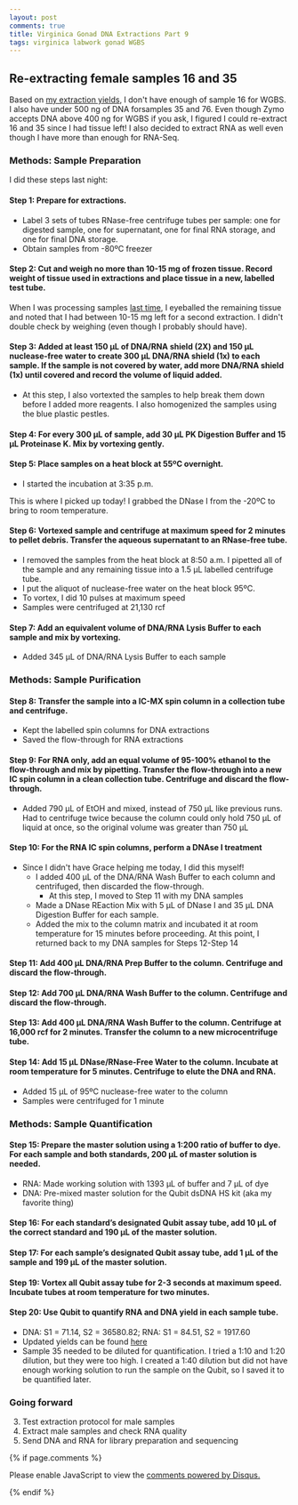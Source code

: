 ```yaml
---
layout: post
comments: true
title: Virginica Gonad DNA Extractions Part 9
tags: virginica labwork gonad WGBS
---
```


## Re-extracting female samples 16 and 35

Based on [my extraction yields](https://github.com/RobertsLab/project-oyster-comparative-omics/blob/master/metadata/Virginica-Adult-DNA-RNA-Extractions.csv), I don't have enough of sample 16 for WGBS. I also have under 500 ng of DNA forsamples 35 and 76. Even though Zymo accepts DNA above 400 ng for WGBS if you ask, I figured I could re-extract 16 and 35 since I had tissue left! I also decided to extract RNA as well even though I have more than enough for RNA-Seq.

### Methods: Sample Preparation

I did these steps last night:

#### Step 1: Prepare for extractions.

- Label 3 sets of tubes RNase-free centrifuge tubes per sample: one for digested sample, one for supernatant, one for final RNA storage, and one for final DNA storage.
- Obtain samples from -80ºC freezer

#### Step 2: Cut and weigh no more than 10-15 mg of frozen tissue. Record weight of tissue used in extractions and place tissue in a new, labelled test tube.

When I was processing samples [last time](https://yaaminiv.github.io/Virginica-Gonad-DNA-Extractions-Part4/), I eyeballed the remaining tissue and noted that I had between 10-15 mg left for a second extraction. I didn't double check by weighing (even though I probably should have).

#### Step 3: Added at least 150 µL of DNA/RNA shield (2X) and 150 µL nuclease-free water to create 300 µL DNA/RNA shield (1x) to each sample. If the sample is not covered by water, add more DNA/RNA shield (1x) until covered and record the volume of liquid added.

- At this step, I also vortexted the samples to help break them down before I added more reagents. I also homogenized the samples using the blue plastic pestles.

#### Step 4: For every 300 µL of sample, add 30 µL PK Digestion Buffer and 15 µL Proteinase K. Mix by vortexing gently.

#### Step 5: Place samples on a heat block at 55ºC overnight.

- I started the incubation at 3:35 p.m.

This is where I picked up today! I grabbed the DNase I from the -20ºC to bring to room temperature.

#### Step 6: Vortexed sample and centrifuge at maximum speed for 2 minutes to pellet debris. Transfer the aqueous supernatant to an RNase-free tube.

- I removed the samples from the heat block at 8:50 a.m. I pipetted all of the sample and any remaining tissue into a 1.5 µL labelled centrifuge tube.
- I put the aliquot of nuclease-free water on the heat block 95ºC.
- To vortex, I did 10 pulses at maximum speed
- Samples were centrifuged at 21,130 rcf

#### Step 7: Add an equivalent volume of DNA/RNA Lysis Buffer to each sample and mix by vortexing.

- Added 345 µL of DNA/RNA Lysis Buffer to each sample

### Methods: Sample Purification

#### Step 8: Transfer the sample into a IC-MX spin column in a collection tube and centrifuge. 

- Kept the labelled spin columns for DNA extractions
- Saved the flow-through for RNA extractions

#### Step 9: For RNA only, add an equal volume of 95-100% ethanol to the flow-through and mix by pipetting. Transfer the flow-through into a new IC spin column in a clean collection tube. Centrifuge and discard the flow-through.

- Added 790 µL of EtOH and mixed, instead of 750 µL like previous runs. Had to centrifuge twice because the column could only hold 750 µL of liquid at once, so the original volume was greater than 750 µL

#### Step 10: For the RNA IC spin columns, perform a DNAse I treatment

- Since I didn't have Grace helping me today, I did this myself! 
  - I added 400 µL of the DNA/RNA Wash Buffer to each column and centrifuged, then discarded the flow-through. 
    - At this step, I moved to Step 11 with my DNA samples
  - Made a DNase REaction Mix with 5 µL of DNase I and 35 µL DNA Digestion Buffer for each sample. 
  - Added the mix to the column matrix and incubated it at room temperature for 15 minutes before proceeding. At this point, I returned back to my DNA samples for Steps 12-Step 14

#### Step 11: Add 400 µL DNA/RNA Prep Buffer to the column. Centrifuge and discard the flow-through.

#### Step 12: Add 700 µL DNA/RNA Wash Buffer to the column. Centrifuge and discard the flow-through.

#### Step 13: Add 400 µL DNA/RNA Wash Buffer to the column. Centrifuge at 16,000 rcf for 2 minutes. Transfer the column to a new microcentrifuge tube.

#### Step 14: Add 15 µL DNase/RNase-Free Water to the column. Incubate at room temperature for 5 minutes. Centrifuge to elute the DNA and RNA.

- Added 15 µL of 95ºC nuclease-free water to the column
- Samples were centrifuged for 1 minute

### Methods: Sample Quantification

#### Step 15: Prepare the master solution using a 1:200 ratio of buffer to dye. For each sample and both standards, 200 µL of master solution is needed.

- RNA: Made working solution with 1393 µL of buffer and 7 µL of dye
- DNA: Pre-mixed master solution for the Qubit dsDNA HS kit (aka my favorite thing)

#### Step 16: For each standard’s designated Qubit assay tube, add 10 µL of the correct standard and 190 µL of the master solution.

#### Step 17: For each sample’s designated Qubit assay tube, add 1 µL of the sample and 199 µL of the master solution. 

#### Step 19: Vortex all Qubit assay tube for 2-3 seconds at maximum speed. Incubate tubes at room temperature for two minutes.

#### Step 20: Use Qubit to quantify RNA and DNA yield in each sample tube.

- DNA: S1 = 71.14, S2 = 36580.82; RNA: S1 = 84.51, S2 = 1917.60
- Updated yields can be found [here](https://github.com/RobertsLab/project-oyster-comparative-omics/blob/master/metadata/Virginica-Adult-DNA-RNA-Extractions.csv)
- Sample 35 needed to be diluted for quantification. I tried a 1:10 and 1:20 dilution, but they were too high. I created a 1:40 dilution but did not have enough working solution to run the sample on the Qubit, so I saved it to be quantified later.

### Going forward

3. Test extraction protocol for male samples
4. Extract male samples and check RNA quality
5. Send DNA and RNA for library preparation and sequencing

{% if page.comments %}

<div id="disqus_thread"></div>
<script>

/**
*  RECOMMENDED CONFIGURATION VARIABLES: EDIT AND UNCOMMENT THE SECTION BELOW TO INSERT DYNAMIC VALUES FROM YOUR PLATFORM OR CMS.
*  LEARN WHY DEFINING THESE VARIABLES IS IMPORTANT: https://disqus.com/admin/universalcode/#configuration-variables*/
/*
var disqus_config = function () {
this.page.url = PAGE_URL;  // Replace PAGE_URL with your page's canonical URL variable
this.page.identifier = PAGE_IDENTIFIER; // Replace PAGE_IDENTIFIER with your page's unique identifier variable
};
*/
(function() { // DON'T EDIT BELOW THIS LINE
var d = document, s = d.createElement('script');
s.src = 'https://the-responsible-grad-student.disqus.com/embed.js';
s.setAttribute('data-timestamp', +new Date());
(d.head || d.body).appendChild(s);
})();
</script>
<noscript>Please enable JavaScript to view the <a href="https://disqus.com/?ref_noscript">comments powered by Disqus.</a></noscript>

{% endif %}

<script id="dsq-count-scr" src="//the-responsible-grad-student.disqus.com/count.js" async></script>
